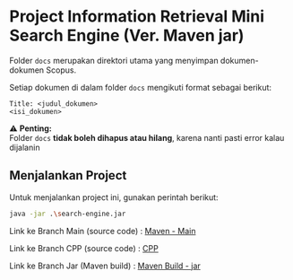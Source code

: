 # Project Information Retrieval Mini Search Engine (Ver. Maven jar)

Folder `docs` merupakan direktori utama yang menyimpan dokumen-dokumen Scopus.

Setiap dokumen di dalam folder `docs` mengikuti format sebagai berikut:

``` 
Title: <judul_dokumen>
<isi_dokumen>
```

⚠️ **Penting:**  
Folder `docs` **tidak boleh dihapus atau hilang**, karena nanti pasti error kalau dijalanin

## Menjalankan Project

Untuk menjalankan project ini, gunakan perintah berikut:

```bash
java -jar .\search-engine.jar
```

Link ke Branch Main (source code) : [Maven - Main](https://github.com/shawnjchandra/IR-MiniSearchEngine)

Link ke Branch CPP (source code) : [CPP](https://github.com/shawnjchandra/IR-MiniSearchEngine/tree/cpp)

Link ke Branch Jar (Maven build) : [Maven Build - jar](https://github.com/shawnjchandra/IR-MiniSearchEngine/tree/jar)
